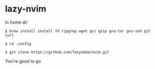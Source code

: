 # lazy-nvim

In home dir

```
$ brew install install fd ripgrep wget gcc gzip gnu-tar gnu-sed git curl
```
```
$ cd .config
```
```
$ git clone https://github.com/TonysHub/nvim.git
```

You're good to go
